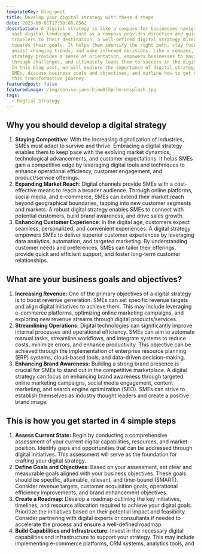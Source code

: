 ```yaml
---
templateKey: blog-post
title: Develop your digital strategy with these 4 steps
date: 2023-06-01T17:58:08.856Z
description: A digital strategy is like a compass for businesses navigating the
  vast digital landscape. Just as a compass provides direction and guides
  travelers to their destination, a well-defined digital strategy directs SMEs
  towards their goals. It helps them identify the right path, stay focused
  amidst changing trends, and make informed decisions. Like a compass, a digital
  strategy provides a sense of orientation, empowers businesses to navigate
  through challenges, and ultimately leads them to success in the digital realm.
  In this blog post, we will explore the importance of digital strategy for
  SMEs, discuss business goals and objectives, and outline how to get started on
  this transformative journey.
featuredpost: false
featuredimage: /img/denise-jans-hjmw8fdp-ho-unsplash.jpg
tags:
  - Digtial Strategy
---
```

<!--StartFragment-->

## Why you should develop a digital strategy

1. **Staying Competitive**: With the increasing digitalization of industries, SMEs must adapt to survive and thrive. Embracing a digital strategy enables them to keep pace with the evolving market dynamics, technological advancements, and customer expectations. It helps SMEs gain a competitive edge by leveraging digital tools and techniques to enhance operational efficiency, customer engagement, and product/service offerings.
2. **Expanding Market Reach**: Digital channels provide SMEs with a cost-effective means to reach a broader audience. Through online platforms, social media, and e-commerce, SMEs can extend their market reach beyond geographical boundaries, tapping into new customer segments and markets. A robust digital strategy enables SMEs to connect with potential customers, build brand awareness, and drive sales growth.
3. **Enhancing Customer Experience**: In the digital age, customers expect seamless, personalized, and convenient experiences. A digital strategy empowers SMEs to deliver superior customer experiences by leveraging data analytics, automation, and targeted marketing. By understanding customer needs and preferences, SMEs can tailor their offerings, provide quick and efficient support, and foster long-term customer relationships.

## W﻿hat are your business goals and objectives?

1. **Increasing Revenue:** One of the primary objectives of a digital strategy is to boost revenue generation. SMEs can set specific revenue targets and align digital initiatives to achieve them. This may include leveraging e-commerce platforms, optimizing online marketing campaigns, and exploring new revenue streams through digital products/services.
2. **Streamlining Operations:** Digital technologies can significantly improve internal processes and operational efficiency. SMEs can aim to automate manual tasks, streamline workflows, and integrate systems to reduce costs, minimize errors, and enhance productivity. This objective can be achieved through the implementation of enterprise resource planning (ERP) systems, cloud-based tools, and data-driven decision-making.
3. **Enhancing Brand Awareness:** Building a strong brand presence is crucial for SMEs to stand out in the competitive marketplace. A digital strategy can focus on enhancing brand awareness through targeted online marketing campaigns, social media engagement, content marketing, and search engine optimization (SEO). SMEs can strive to establish themselves as industry thought leaders and create a positive brand image.

## This is how you get started in 4 simple steps

1. **Assess Current State:** Begin by conducting a comprehensive assessment of your current digital capabilities, resources, and market position. Identify gaps and opportunities that can be addressed through digital initiatives. This assessment will serve as the foundation for crafting your digital strategy.
2. **Define Goals and Objectives**: Based on your assessment, set clear and measurable goals aligned with your business objectives. These goals should be specific, attainable, relevant, and time-bound (SMART). Consider revenue targets, customer acquisition goals, operational efficiency improvements, and brand enhancement objectives.
3. **Create a Roadmap**: Develop a roadmap outlining the key initiatives, timelines, and resource allocation required to achieve your digital goals. Prioritize the initiatives based on their potential impact and feasibility. Consider partnering with digital experts or consultants if needed to accelerate the process and ensure a well-defined roadmap.
4. **Build Capabilities and Infrastructure**: Invest in the necessary digital capabilities and infrastructure to support your strategy. This may include implementing e-commerce platforms, CRM systems, analytics tools, and

<!--EndFragment-->